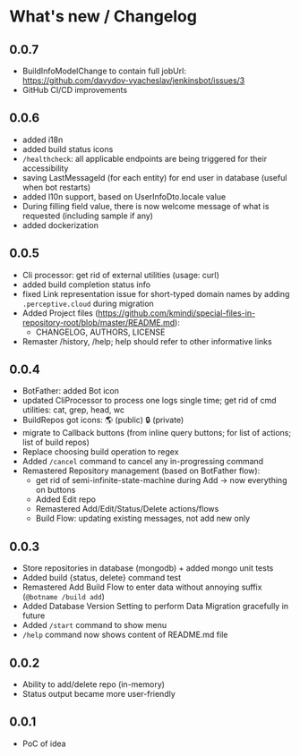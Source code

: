 # What's new / Changelog

## 0.0.7
  - BuildInfoModelChange to contain full jobUrl: https://github.com/davydov-vyacheslav/jenkinsbot/issues/3
  - GitHub CI/CD improvements
## 0.0.6
  - added i18n
  - added build status icons
  - `/healthcheck`: all applicable endpoints are being triggered for their accessibility
  - saving LastMessageId (for each entity) for end user in database (useful when bot restarts)
  - added l10n support, based on UserInfoDto.locale value
  - During filling field value, there is now welcome message of what is requested (including sample if any)
  - added dockerization
## 0.0.5
  - Cli processor: get rid of external utilities (usage: curl)
  - added build completion status info
  - fixed Link representation issue for short-typed domain names by adding `.perceptive.cloud` during migration
  - Added Project files (https://github.com/kmindi/special-files-in-repository-root/blob/master/README.md):
    - CHANGELOG, AUTHORS, LICENSE
  - Remaster /history, /help; help should refer to other informative links
## 0.0.4
  - BotFather: added Bot icon
  - updated CliProcessor to process one logs single time; get rid of cmd utilities: cat, grep, head, wc
  - BuildRepos got icons:  🌎 (public) 🔒 (private)
  - migrate to Callback buttons (from inline query buttons; for list of actions; list of build repos)
  - Replace choosing build operation to regex
  - Added `/cancel` command to cancel any in-progressing command
  - Remastered Repository management (based on BotFather flow):
    - get rid of semi-infinite-state-machine during Add -> now everything on buttons
    - Added Edit repo
    - Remastered Add/Edit/Status/Delete actions/flows
    - Build Flow: updating existing messages, not add new only
## 0.0.3
  - Store repositories in database (mongodb) + added mongo unit tests
  - Added build {status, delete} command test
  - Remastered Add Build Flow to enter data without annoying suffix (`@botname /build add`)
  - Added Database Version Setting to perform Data Migration gracefully in future
  - Added `/start` command to show menu
  - `/help` command now shows content of README.md file
## 0.0.2
  - Ability to add/delete repo (in-memory)
  - Status output became more user-friendly
## 0.0.1
  - PoC of idea